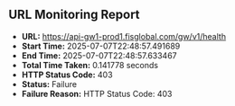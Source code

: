 ## URL Monitoring Report

- **URL:** https://api-gw1-prod1.fisglobal.com/gw/v1/health
- **Start Time:** 2025-07-07T22:48:57.491689
- **End Time:** 2025-07-07T22:48:57.633467
- **Total Time Taken:** 0.141778 seconds
- **HTTP Status Code:** 403
- **Status:** Failure
- **Failure Reason:** HTTP Status Code: 403
